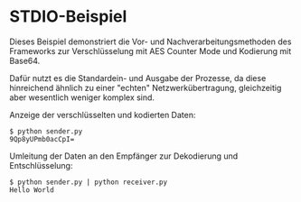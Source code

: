 # STDIO-Beispiel

Dieses Beispiel demonstriert die Vor- und Nachverarbeitungsmethoden des Frameworks zur
Verschlüsselung mit AES Counter Mode und Kodierung mit Base64.

Dafür nutzt es die Standardein- und Ausgabe der Prozesse, da diese hinreichend ähnlich zu einer
"echten" Netzwerkübertragung, gleichzeitig aber wesentlich weniger komplex sind. 

Anzeige der verschlüsselten und kodierten Daten:
```
$ python sender.py
9Qp8yUPmb0acCpI=
```

Umleitung der Daten an den Empfänger zur Dekodierung und Entschlüsselung:
```
$ python sender.py | python receiver.py
Hello World
```
